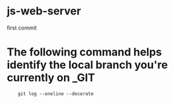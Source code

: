 # js-web-server
first commit







# The following command helps identify the local branch you're currently on     _GIT
```
    git log --oneline --decorate


```
